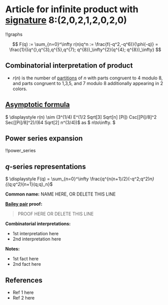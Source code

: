 # Article for infinite product with [signature](../product_signature.html) 8:(2,0,2,1,2,0,2,0)

!!graphs

$$ F(q) := \sum_{n=0}^\infty r(n)q^n := \frac{f(-q^2,-q^6)}{\phi(-q)} = \frac{1}{(q^{},q^{3},q^{5},q^{7}; q^{8})_\infty^{2}(q^{4}; q^{8})_\infty} $$

## Combinatorial interpretation of product

- $r(n)$ is the number of [partitions](../partitions.html#integer_partitions) of $n$ with parts congruent to 4 modulo 8, and parts congruent to 1,3,5, and 7 modulo 8 additionally appearing in 2 colors.

## [Asymptotic formula](../asymptotics.html)

$ \displaystyle r(n) \sim (3^(1/4) E^(1/2 Sqrt[3] Sqrt[n] \[Pi])
  Csc[\[Pi]/8]^2 Sec[\[Pi]/8]^2)/(64 Sqrt[2] n^(3/4))$ as $ n\to\infty. $

## Power series expansion

!!power_series

## $q$-series representations

$ \displaystyle F(q) = \sum_{n=0}^\infty \frac{q^{n(n+1)/2}(-q^2;q^2)_n}{(q;q^2)_{n+1}(q;q)_n}$

**Common name:** NAME HERE, OR DELETE THIS LINE

**[Bailey pair](../Bailey_pairs.html) proof:**
> PROOF HERE OR DELETE THIS LINE

**Combinatorial interpretations:**
- 1st interpretation here
- 2nd interpretation here
    
**Notes:**
- 1st fact here
- 2nd fact here
    
## References
- Ref 1 here
- Ref 2 here
